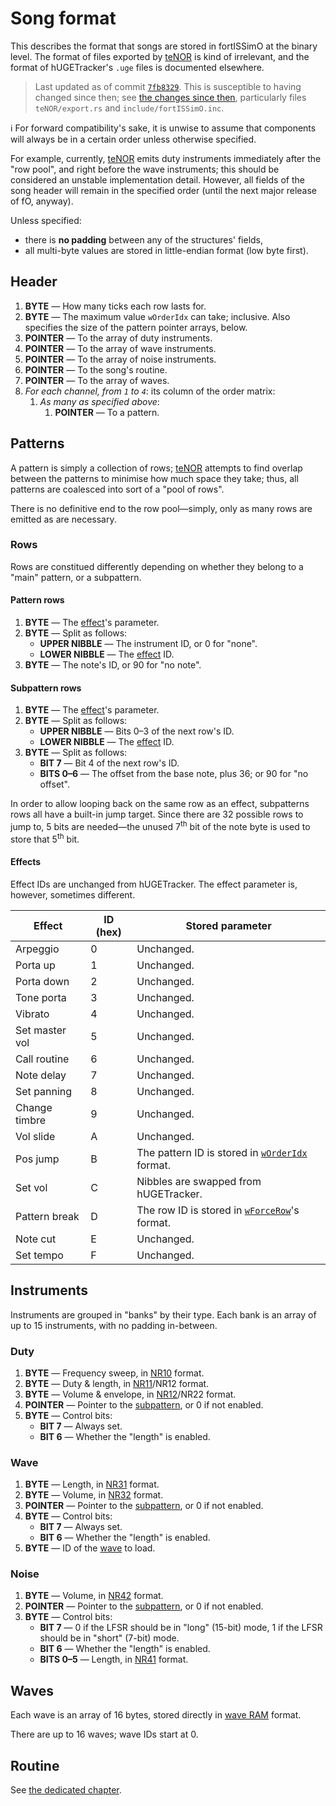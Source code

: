 # Song format

This describes the format that songs are stored in fortISSimO at the binary level.
The format of files exported by [teNOR] is kind of irrelevant, and the format of hUGETracker's `.uge` files is documented elsewhere.

> Last updated as of commit [`7fb8329`](https://github.com/ISSOtm/fortISSimO/tree/7fb83298d9aa0296fa075d7584a13abdd41b7d06).
> This is susceptible to having changed since then; see [the changes since then](https://github.com/ISSOtm/fortISSimO/compare/7fb83298d9aa0296fa075d7584a13abdd41b7d06...master), particularly files `teNOR/export.rs` and `include/fortISSimO.inc`.

ℹ️ For forward compatibility's sake, it is unwise to assume that components will always be in a certain order unless otherwise specified.

For example, currently, [teNOR] emits duty instruments immediately after the "row pool", and right before the wave instruments; this should be considered an unstable implementation detail.
However, all fields of the song header will remain in the specified order (until the next major release of fO, anyway).

Unless specified:
- there is **no padding** between any of the structures' fields,
- all multi-byte values are stored in little-endian format (low byte first).

## Header

1. **BYTE** — How many ticks each row lasts for.
1. **BYTE** — The maximum value `wOrderIdx` can take; inclusive. Also specifies the size of the pattern pointer arrays, below.
1. **POINTER** — To the array of duty instruments.
1. **POINTER** — To the array of wave instruments.
1. **POINTER** — To the array of noise instruments.
1. **POINTER** — To the song's routine.
1. **POINTER** — To the array of waves.
1. *For each channel, from `1` to `4`*: its column of the order matrix:
   1. *As many as specified above*:
      1. **POINTER** — To a pattern.

[subpattern]: #patterns

## Patterns

A pattern is simply a collection of rows; [teNOR] attempts to find overlap between the patterns to minimise how much space they take; thus, all patterns are coalesced into sort of a "pool of rows".

There is no definitive end to the row pool—simply, only as many rows are emitted as are necessary.

### Rows

Rows are constitued differently depending on whether they belong to a "main" pattern, or a subpattern.

#### Pattern rows

1. **BYTE** — The [effect]'s parameter.
1. **BYTE** — Split as follows:
   - **UPPER NIBBLE** — The instrument ID, or 0 for "none".
   - **LOWER NIBBLE** — The [effect] ID.
1. **BYTE** — The note's ID, or 90 for "no note".

#### Subpattern rows

1. **BYTE** — The [effect]'s parameter.
1. **BYTE** — Split as follows:
   - **UPPER NIBBLE** — Bits 0–3 of the next row's ID.
   - **LOWER NIBBLE** — The [effect] ID.
1. **BYTE** — Split as follows:
   - **BIT 7** — Bit 4 of the next row's ID.
   - **BITS 0–6** — The offset from the base note, plus 36; or 90 for "no offset".

In order to allow looping back on the same row as an effect, subpatterns rows all have a built-in jump target.
Since there are 32 possible rows to jump to, 5 bits are needed—the unused 7<sup>th</sup> bit of the note byte is used to store that 5<sup>th</sup> bit.

[effect]: #effects

#### Effects

Effect IDs are unchanged from hUGETracker.
The effect parameter is, however, sometimes different.

Effect         | ID (hex) | Stored parameter
---------------|----------|------------------
Arpeggio       |    0     | Unchanged.
Porta up       |    1     | Unchanged.
Porta down     |    2     | Unchanged.
Tone porta     |    3     | Unchanged.
Vibrato        |    4     | Unchanged.
Set master vol |    5     | Unchanged.
Call routine   |    6     | Unchanged.
Note delay     |    7     | Unchanged.
Set panning    |    8     | Unchanged.
Change timbre  |    9     | Unchanged.
Vol slide      |    A     | Unchanged.
Pos jump       |    B     | The pattern ID is stored in [`wOrderIdx`](./internals.md) format.
Set vol        |    C     | Nibbles are swapped from hUGETracker.
Pattern break  |    D     | The row ID is stored in [`wForceRow`](./internals.md)'s format.
Note cut       |    E     | Unchanged.
Set tempo      |    F     | Unchanged.

## Instruments

Instruments are grouped in "banks" by their type.
Each bank is an array of up to 15 instruments, with no padding in-between.

### Duty

1. **BYTE** — Frequency sweep, in [NR10] format.
1. **BYTE** — Duty & length, in [NR11]/NR12 format.
1. **BYTE** — Volume & envelope, in [NR12]/NR22 format.
1. **POINTER** — Pointer to the [subpattern], or 0 if not enabled.
1. **BYTE** — Control bits:
   - **BIT 7** — Always set.
   - **BIT 6** — Whether the "length" is enabled.

### Wave

1. **BYTE** — Length, in [NR31] format.
1. **BYTE** — Volume, in [NR32] format.
1. **POINTER** — Pointer to the [subpattern], or 0 if not enabled.
1. **BYTE** — Control bits:
   - **BIT 7** — Always set.
   - **BIT 6** — Whether the "length" is enabled.
1. **BYTE** — ID of the [wave](#waves) to load.

### Noise

1. **BYTE** — Volume, in [NR42] format.
1. **POINTER** — Pointer to the [subpattern], or 0 if not enabled.
1. **BYTE** — Control bits:
   - **BIT 7** — 0 if the LFSR should be in "long" (15-bit) mode, 1 if the LFSR should be in "short" (7-bit) mode.
   - **BIT 6** — Whether the "length" is enabled.
   - **BITS 0–5** — Length, in [NR41] format.

## Waves

Each wave is an array of 16 bytes, stored directly in [wave RAM] format.

There are up to 16 waves; wave IDs start at 0.

## Routine

See [the dedicated chapter](./routines.md).

[teNOR]: ./teNOR.md
[NR10]: https://gbdev.io/pandocs/Audio_Registers.html#ff10--nr10-channel-1-sweep
[NR11]: https://gbdev.io/pandocs/Audio_Registers.html#ff11--nr11-channel-1-length-timer--duty-cycle
[NR12]: https://gbdev.io/pandocs/Audio_Registers.html#ff12--nr12-channel-1-volume--envelope
[NR31]: https://gbdev.io/pandocs/Audio_Registers.html#ff1b--nr31-channel-3-length-timer-write-only
[NR32]: https://gbdev.io/pandocs/Audio_Registers.html#ff1c--nr32-channel-3-output-level
[NR41]: https://gbdev.io/pandocs/Audio_Registers.html#ff20--nr41-channel-4-length-timer-write-only
[NR42]: https://gbdev.io/pandocs/Audio_Registers.html#ff21--nr42-channel-4-volume--envelope
[wave RAM]: https://gbdev.io/pandocs/Audio_Registers.html#ff30ff3f--wave-pattern-ram
